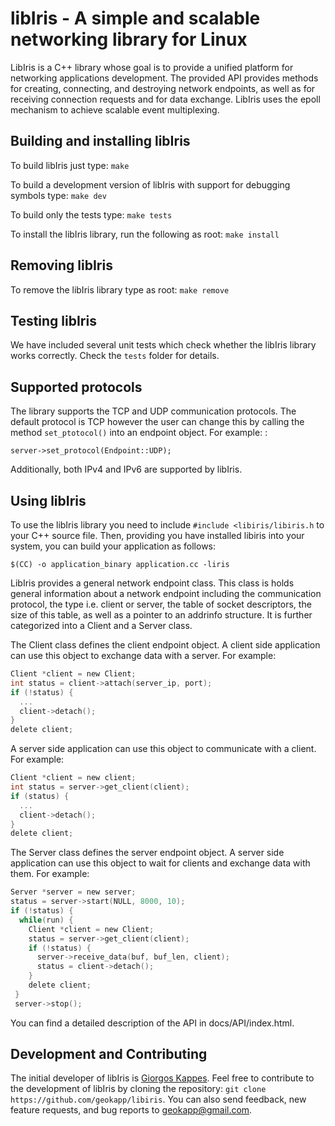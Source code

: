 libIris - A simple and scalable networking library for Linux
============================================================

LibIris is a C++ library whose goal is to provide a unified platform for networking
applications development. The provided API provides methods for creating, connecting, 
and destroying network endpoints, as well as for receiving connection requests and for
data exchange.
LibIris uses the epoll mechanism to achieve scalable event multiplexing.


Building and installing libIris
---------------------------------

To build libIris just type:
   `make`

To build a development version of libIris with support for debugging 
symbols type:
   `make dev`

To build only the tests type:
   `make tests`

To install the libIris library, run the following as root:
   `make install`
	

Removing libIris
------------------

To remove the libIris library type as root:
   `make remove`


Testing libIris
-----------------

We have included several unit tests which check whether the libIris library
works correctly. Check the `tests` folder for details.


Supported protocols
-------------------

The library supports the TCP and UDP communication protocols. The default protocol is TCP
however the user can change this by calling the method `set_ptotocol()` into an endpoint 
object. For example: :

`server->set_protocol(Endpoint::UDP);`

Additionally, both IPv4 and IPv6 are supported by libIris.


Using libIris
---------------

To use the libIris library you need to include `#include <libiris/libiris.h`
to your C++ source file. Then, providing you have installed libiris into your 
system, you can build your application as follows:
   
   `$(CC) -o application_binary application.cc -liris`

LibIris provides a general network endpoint class. This class is holds general information 
about a network endpoint including the communication protocol, the type i.e. client or server, 
the table of socket descriptors, the size of this table, as well as a pointer to an addrinfo 
structure. It is further categorized into a Client and a Server class.

The Client class defines the client endpoint object. A client side application can use this 
object to exchange data with a server. For example:
  
  ```C
  Client *client = new Client;
  int status = client->attach(server_ip, port);
  if (!status) {
    ...
    client->detach();
  }
  delete client;
  ```
  A server side application can use this object to communicate with a client. For
  example:
 
  ```C
  Client *client = new client;
  int status = server->get_client(client);
  if (status) {
    ...
    client->detach();
  }
  delete client;
  ```
 The Server class defines the server endpoint object. A server  side application can use
 this object to wait for clients and exchange data with them. For example:
  
  ```C
  Server *server = new server;
  status = server->start(NULL, 8000, 10);
  if (!status) {
    while(run) {
      Client *client = new Client;
      status = server->get_client(client);
      if (!status) {
        server->receive_data(buf, buf_len, client); 
        status = client->detach();
      }
      delete client;
   }
   server->stop();
   ```
You can find a detailed description of the API in docs/API/index.html.


Development and Contributing
----------------------------

The initial developer of libIris is [Giorgos Kappes](http://cs.uoi.gr/~gkappes). Feel free to 
contribute to the development of libIris by cloning the repository: 
`git clone https://github.com/geokapp/libiris`.
You can also send feedback, new feature requests, and bug reports to 
<geokapp@gmail.com>.

